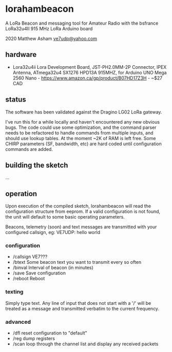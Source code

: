 # lorahambeacon
A LoRa Beacon and messaging tool for Amateur Radio with the bsfrance LoRa32u4II 915 MHz LoRa Arduino board

2020 Matthew Asham <ve7udp@yahoo.com> 

## hardware
 * Lora32u4ii Lora Development Board, JST-PH2.0MM-2P Connector, IPEX Antenna, ATmega32u4 SX1276 HPD13A 915MHZ, for Arduino UNO Mega 2560 Nano - https://www.amazon.ca/gp/product/B07HD17Z3H - ~$27 CAD
 
## status

The software has been validated against the Dragino LG02 LoRa gateway.  

I've run this for a while locally and haven't encountered any new obvious bugs.  The code could use some optimization, and the command parser needs to be refactored to handle commands from multiple inputs, and should use lookup tables.  At the moment ~2K of RAM is left free.  Some CHIRP parameters (SF, bandwidth, etc) are hard coded until configuration commands are added.  

## building the sketch

...

## operation

Upon execution of the compiled sketch, lorahambeacon will read the configuration structure from eeprom.  If a valid configuration is not found, the unit will default to some basic operating parameters.

Beacons, telemetry (soon) and text messages are transmitted with your configured callsign, eg:  VE7UDP: hello world

### configuration

* /callsign VE7???
* /btext Some beacon text you want to transmit every so often
* /binval Interval of beacon (in minutes)
* /save Save configuration
* /reboot Reboot

### texting

Simply type text.  Any line of input that does not start with a '/' will be treated as a message and transmitted verbatim to the current frequency.  

### advanced

 * /dfl reset configuration to "default"
 * /reg dump registers
 * /scan loop through the channel list and display any received packets

 
